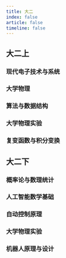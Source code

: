 ```yaml
---
title: 大二
index: false
article: false
timeline: false
---
```


## 大二上

### 现代电子技术与系统

### 大学物理

### 算法与数据结构

### 大学物理实验

### 复变函数与积分变换

## 大二下
### 概率论与数理统计

### 人工智能数学基础

### 自动控制原理

### 大学物理实验

### 机器人原理与设计
